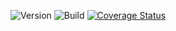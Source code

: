 ![Version](https://img.shields.io/github/package-json/v/aseprano/balance) ![Build](https://img.shields.io/travis/aseprano/balance) [![Coverage Status](https://img.shields.io/coveralls/github/aseprano/balance/master)](https://coveralls.io/repos/github/aseprano/balance/badge.svg?branch=master)